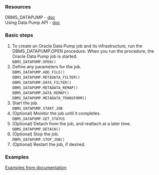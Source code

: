 ### Resources  

DBMS_DATAPUMP - [doc](https://docs.oracle.com/en/database/oracle/oracle-database/21/arpls/DBMS_DATAPUMP.html)  
Using Data Pump API - [doc](https://docs.oracle.com/en/database/oracle/oracle-database/19/sutil/using-oracle_datapump-api.html#GUID-EAD7AE4B-778A-4369-9842-68E026409045)  


### Basic steps
  
1. To create an Oracle Data Pump job and its infrastructure, run the DBMS_DATAPUMP.OPEN procedure.
When you run the procedure, the Oracle Data Pump job is started.  
        `DBMS_DATAPUMP.OPEN()`  
3. Define any parameters for the job.  
       `DBMS_DATAPUMP.ADD_FILE()`  
       `DBMS_DATAPUMP.METADATA_FILTER()`  
       `DBMS_DATAPUMP.DATA_FILTER()`  
       `DBMS_DATAPUMP.METADATA_REMAP()`  
       `DBMS_DATAPUMP.DATA_REMAP()`  
       `DBMS_DATAPUMP.METADATA_TRANSFORM()`  
5. Start the job.  
       `DBMS_DATAPUMP.START_JOB`
7. (Optional) Monitor the job until it completes.  
       `DBMS_DATAPUMP.GET_STATUS`   
9. (Optional) Detach from the job, and reattach at a later time.  
       `DBMS_DATAPUMP.DETACH()`  
10. (Optional) Stop the job.  
       `DBMS_DATAPUMP.STOP_JOB()`  
11. (Optional) Restart the job, if desired.  


### Examples  

[Examples from documentation](https://docs.oracle.com/en/database/oracle/oracle-database/19/sutil/using-oracle_datapump-api.html#GUID-5AAC848B-5A2B-4FD1-97ED-D3A048263118)
